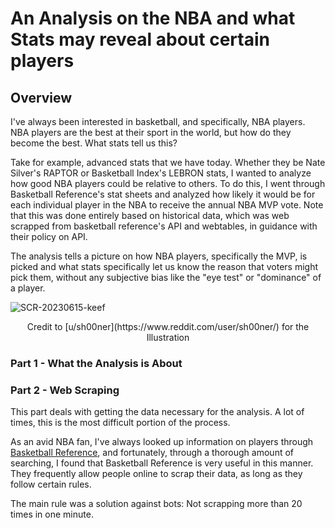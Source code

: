 # An Analysis on the NBA and what Stats may reveal about certain players

## Overview

I've always been interested in basketball, and specifically, NBA players. NBA players are the best at their sport in the world, but how do they become the best. What stats tell us this?

Take for example, advanced stats that we have today. Whether they be Nate Silver's RAPTOR or Basketball Index's LEBRON stats, I wanted to analyze how good NBA players could be relative to others. To do this, I went through Basketball Reference's stat sheets and analyzed how likely it would be for each individual player in the NBA to receive the annual NBA MVP vote. Note that this was done entirely based on historical data, which was web scrapped from basketball reference's API and webtables, in guidance with their policy on API.

The analysis tells a picture on how NBA players, specifically the MVP, is picked and what stats specifically let us know the reason that voters might pick them, without any subjective bias like the "eye test" or "dominance" of a player.

![SCR-20230615-keef](https://github.com/kev374k/NBA_MVP_Analysis/assets/54005848/b0952a8c-41ea-4cbf-a1cd-471f202fefe1)
<p style ="text-align: center;">Credit to [u/sh00ner](https://www.reddit.com/user/sh00ner/) for the Illustration</p>

### Part 1 - What the Analysis is About
 

### Part 2 - Web Scraping

This part deals with getting the data necessary for the analysis. A lot of times, this is the most difficult portion of the process. 

As an avid NBA fan, I've always looked up information on players through [Basketball Reference](https://www.basketball-reference.com), and fortunately, through a thorough amount of searching, I found that Basketball Reference is very useful in this manner. They frequently allow people online to scrap their data, as long as they follow certain rules. 

The main rule was a solution against bots: Not scrapping more than 20 times in one minute.